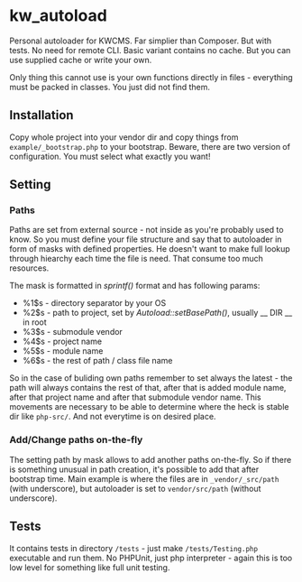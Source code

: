 kw_autoload
================

Personal autoloader for KWCMS. Far simplier than Composer. But with tests. No need
for remote CLI. Basic variant contains no cache. But you can use supplied cache or
write your own.

Only thing this cannot use is your own functions directly in files - everything must
be packed in classes. You just did not find them.

Installation
------------

Copy whole project into your vendor dir and copy things from ```example/_bootstrap.php```
to your bootstrap. Beware, there are two version of configuration. You must select what
exactly you want!

Setting
-------

### Paths

Paths are set from external source - not inside as you're probably used to know. So
you must define your file structure and say that to autoloader in form of masks with
defined properties. He doesn't want to make full lookup through hiearchy each time
the file is need. That consume too much resources.

The mask is formatted in _sprintf()_ format and has following params:
 * %1$s - directory separator by your OS
 * %2$s - path to project, set by _Autoload::setBasePath()_, usually __ DIR __ in root
 * %3$s - submodule vendor
 * %4$s - project name
 * %5$s - module name
 * %6$s - the rest of path / class file name

So in the case of buliding own paths remember to set always the latest - the path will
always contains the rest of that, after that is added module name, after that project
name and after that submodule vendor name. This movements are necessary to be able to
determine where the heck is stable dir like ```php-src/```. And not everytime is on
desired place.

### Add/Change paths on-the-fly

The setting path by mask allows to add another paths on-the-fly. So if there is
something unusual in path creation, it's possible to add that after bootstrap time.
Main example is where the files are in ```_vendor/_src/path``` (with underscore), but
autoloader is set to ```vendor/src/path``` (without underscore).

Tests
-----

It contains tests in directory ```/tests``` - just make ```/tests/Testing.php```
executable and run them. No PHPUnit, just php interpreter - again this is too low level
for something like full unit testing.
